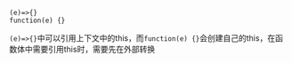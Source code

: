 ```
(e)=>{}
function(e) {}
```
`(e)=>{}`中可以引用上下文中的this，而`function(e) {}`会创建自己的this，在函数体中需要引用this时，需要先在外部转换